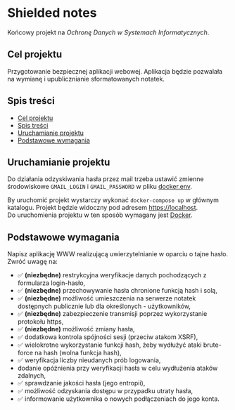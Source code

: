 # Shielded notes <!-- omit in toc -->

Końcowy projekt na _Ochronę Danych w Systemach Informatycznych_.

## Cel projektu

Przygotowanie bezpiecznej aplikacji webowej. Aplikacja będzie pozwalała na wymianę i upublicznianie sformatowanych notatek.

## Spis treści

- [Cel projektu](#cel-projektu)
- [Spis treści](#spis-treści)
- [Uruchamianie projektu](#uruchamianie-projektu)
- [Podstawowe wymagania](#podstawowe-wymagania)

## Uruchamianie projektu

Do działania odzyskiwania hasła przez mail trzeba ustawić zmienne środowiskowe `GMAIL_LOGIN` i `GMAIL_PASSWORD` w pliku [docker.env](./app/docker.env).

By uruchomić projekt wystarczy wykonać `docker-compose up` w głównym katalogu. Projekt będzie widoczny pod adresem [https://localhost](htts://localhost).  
Do uruchomienia projektu w ten sposób wymagany jest [Docker](https://www.docker.com/).

## Podstawowe wymagania

Napisz aplikację WWW realizującą uwierzytelnianie w oparciu o tajne hasło. Zwróć uwagę na:

- :white_check_mark: **(niezbędne)** restrykcyjna weryfikacje danych pochodzących z formularza login-hasło,
- :white_check_mark: **(niezbędne)** przechowywanie hasła chronione funkcją hash i solą,
- :white_check_mark: **(niezbędne)** możliwość umieszczenia na serwerze notatek dostępnych publicznie lub dla określonych - użytkowników,
- :white_check_mark: **(niezbędne)** zabezpieczenie transmisji poprzez wykorzystanie protokołu https,
- :white_check_mark: **(niezbędne)** możliwość zmiany hasła,
- :white_check_mark: dodatkowa kontrola spójności sesji (przeciw atakom XSRF),
- :white_check_mark: wielokrotne wykorzystanie funkcji hash, żeby wydłużyć ataki brute-force na hash (wolna funkcja hash),
- :white_check_mark: weryfikacja liczby nieudanych prób logowania,
- dodanie opóźnienia przy weryfikacji hasła w celu wydłużenia ataków zdalnych,
- :white_check_mark: sprawdzanie jakości hasła (jego entropii),
- :white_check_mark: możliwość odzyskania dostępu w przypadku utraty hasła,
- :white_check_mark: informowanie użytkownika o nowych podłączeniach do jego konta.
